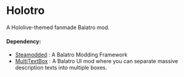 # Holotro
 A Hololive-themed fanmade Balatro mod.

#### Dependency:
* [Steamodded](https://github.com/Steamodded/smods) : A Balatro Modding Framework
* [MultiTextBox](https://github.com/RivFalcon/MultiTextBox) : A Balatro UI mod where you can separate massive description texts into multiple boxes.
